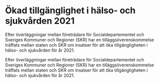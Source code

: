 # Ökad tillgänglighet i hälso- och sjukvården 2021

Efter överläggningar mellan företrädare för Socialdepartementet och Sveriges Kommuner och Regioner (SKR) har en tilläggsöverenskommelse träffats mellan staten och SKR om insatser för att öka tillgängligheten i hälso- och sjukvården för år 2021.

Efter överläggningar mellan företrädare för Socialdepartementet och Sveriges Kommuner och Regioner (SKR) har en tilläggsöverenskommelse träffats mellan staten och SKR om insatser för att öka tillgängligheten i hälso- och sjukvården för år 2021.
